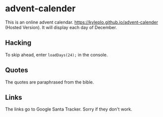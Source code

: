 # advent-calender
This is an online advent calendar. https://kyleplo.github.io/advent-calender (Hosted Version). It will display each day of December.
## Hacking
To skip ahead, enter `loadDays(24);` in the console.
## Quotes
The quotes are paraphrased from the bible.
## Links
The links go to Google Santa Tracker. Sorry if they don't work.
